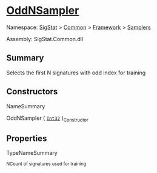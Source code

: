 # [OddNSampler](./OddNSampler.md)

Namespace: [SigStat]() > [Common](./../../README.md) > [Framework]() > [Samplers](./README.md)

Assembly: SigStat.Common.dll

## Summary
Selects the first N signatures with odd index for training

## Constructors

NameSummary

OddNSampler ( [`Int32`](https://docs.microsoft.com/en-us/dotnet/api/System.Int32) )<sub>Constructor</sub>


## Properties

TypeNameSummary

<sub>N</sub><sub>Count of signatures used for training</sub>


